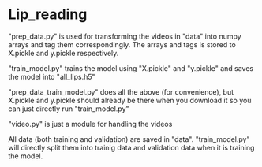# Lip_reading

"prep_data.py" is used for transforming the videos in "data" into numpy arrays and tag them correspondingly. The arrays and tags is stored to X.pickle and y.pickle respectively. 

"train_model.py" trains the model using "X.pickle" and "y.pickle" and saves the model into "all_lips.h5"

"prep_data_train_model.py" does all the above (for convenience), but X.pickle and y.pickle should already be there when you download it so you can just directly run "train_model.py"

"video.py" is just a module for handling the videos

All data (both training and validation) are saved in "data". "train_model.py" will directly split them into trainig data and validation data when it is training the model. 
